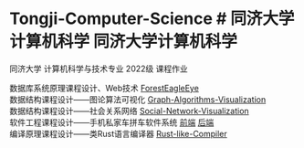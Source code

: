 # Tongji-Computer-Science   # 同济大学计算机科学   同济大学计算机科学
同济大学 计算机科学与技术专业 2022级 课程作业

数据库系统原理课程设计、Web技术 [ForestEagleEye](https://github.com/GalxyX/ForestEagleEye)
<br>
数据结构课程设计——图论算法可视化 [Graph-Algorithms-Visualization](https://github.com/GalxyX/Graph-Algorithms-Visualization)
<br>
数据结构课程设计——社会关系网络 [Social-Network-Visualization](https://github.com/GalxyX/Social-Network-Visualization)
<br>
软件工程课程设计——手机私家车拼车软件系统 [前端](https://github.com/Douqiner/white_front_end) [后端](https://github.com/Douqiner/white_back_end)
<br>
编译原理课程设计——类Rust语言编译器 [Rust-like-Compiler](https://github.com/GalxyX/Rust-like-Compiler)

